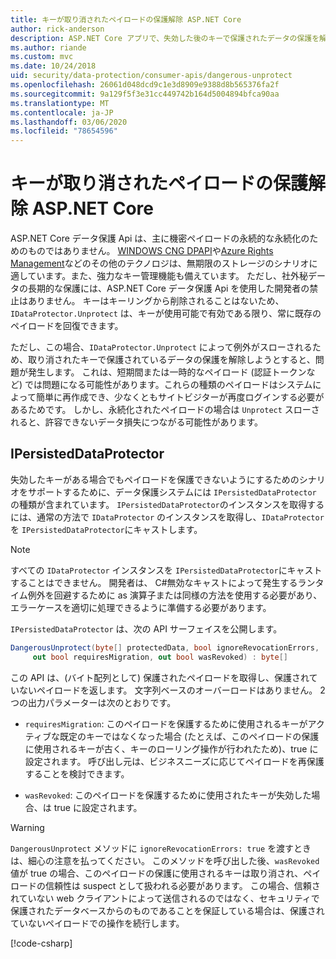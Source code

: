 ```yaml
---
title: キーが取り消されたペイロードの保護解除 ASP.NET Core
author: rick-anderson
description: ASP.NET Core アプリで、失効した後のキーで保護されたデータの保護を解除する方法について説明します。
ms.author: riande
ms.custom: mvc
ms.date: 10/24/2018
uid: security/data-protection/consumer-apis/dangerous-unprotect
ms.openlocfilehash: 26061d048dcd9c1e3d8909e9388d8b565376fa2f
ms.sourcegitcommit: 9a129f5f3e31cc449742b164d5004894bfca90aa
ms.translationtype: MT
ms.contentlocale: ja-JP
ms.lasthandoff: 03/06/2020
ms.locfileid: "78654596"
---
```

# <a name="unprotect-payloads-whose-keys-have-been-revoked-in-aspnet-core"></a>キーが取り消されたペイロードの保護解除 ASP.NET Core

<a name="data-protection-consumer-apis-dangerous-unprotect"></a>

ASP.NET Core データ保護 Api は、主に機密ペイロードの永続的な永続化のためのものではありません。 [WINDOWS CNG DPAPI](https://msdn.microsoft.com/library/windows/desktop/hh706794%28v=vs.85%29.aspx)や[Azure Rights Management](/rights-management/)などのその他のテクノロジは、無期限のストレージのシナリオに適しています。また、強力なキー管理機能も備えています。 ただし、社外秘データの長期的な保護には、ASP.NET Core データ保護 Api を使用した開発者の禁止はありません。 キーはキーリングから削除されることはないため、`IDataProtector.Unprotect` は、キーが使用可能で有効である限り、常に既存のペイロードを回復できます。

ただし、この場合、`IDataProtector.Unprotect` によって例外がスローされるため、取り消されたキーで保護されているデータの保護を解除しようとすると、問題が発生します。 これは、短期間または一時的なペイロード (認証トークンなど) では問題になる可能性があります。これらの種類のペイロードはシステムによって簡単に再作成でき、少なくともサイトビジターが再度ログインする必要があるためです。 しかし、永続化されたペイロードの場合は `Unprotect` スローされると、許容できないデータ損失につながる可能性があります。

## <a name="ipersisteddataprotector"></a>IPersistedDataProtector

失効したキーがある場合でもペイロードを保護できないようにするためのシナリオをサポートするために、データ保護システムには `IPersistedDataProtector` の種類が含まれています。 `IPersistedDataProtector`のインスタンスを取得するには、通常の方法で `IDataProtector` のインスタンスを取得し、`IDataProtector` を `IPersistedDataProtector`にキャストします。

> [!NOTE]
> すべての `IDataProtector` インスタンスを `IPersistedDataProtector`にキャストすることはできません。 開発者は、 C#無効なキャストによって発生するランタイム例外を回避するために as 演算子または同様の方法を使用する必要があり、エラーケースを適切に処理できるように準備する必要があります。

`IPersistedDataProtector` は、次の API サーフェイスを公開します。

```csharp
DangerousUnprotect(byte[] protectedData, bool ignoreRevocationErrors,
     out bool requiresMigration, out bool wasRevoked) : byte[]
```

この API は、(バイト配列として) 保護されたペイロードを取得し、保護されていないペイロードを返します。 文字列ベースのオーバーロードはありません。 2つの出力パラメーターは次のとおりです。

* `requiresMigration`: このペイロードを保護するために使用されるキーがアクティブな既定のキーではなくなった場合 (たとえば、このペイロードの保護に使用されるキーが古く、キーのローリング操作が行われたため)、true に設定されます。 呼び出し元は、ビジネスニーズに応じてペイロードを再保護することを検討できます。

* `wasRevoked`: このペイロードを保護するために使用されたキーが失効した場合、は true に設定されます。

>[!WARNING]
> `DangerousUnprotect` メソッドに `ignoreRevocationErrors: true` を渡すときは、細心の注意を払ってください。 このメソッドを呼び出した後、`wasRevoked` 値が true の場合、このペイロードの保護に使用されるキーは取り消され、ペイロードの信頼性は suspect として扱われる必要があります。 この場合、信頼されていない web クライアントによって送信されるのではなく、セキュリティで保護されたデータベースからのものであることを保証している場合は、保護されていないペイロードでの操作を続行します。

[!code-csharp[](dangerous-unprotect/samples/dangerous-unprotect.cs)]
